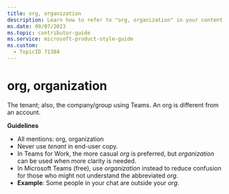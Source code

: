 ```yaml
---
title: org, organization
description: Learn how to refer to "org, organization" in your content.
ms.date: 09/07/2023
ms.topic: contributor-guide
ms.service: microsoft-product-style-guide
ms.custom:
  - TopicID 71384
---
```



# org, organization

The tenant; also, the company/group using Teams. An org is different from an account. 

**Guidelines**

- All mentions: org, organization
- Never use *tenant* in end-user copy. 
- In Teams for Work, the more casual *org* is preferred, but *organization* can be used when more clarity is needed. 
- In Microsoft Teams (free), use *organization* instead to reduce confusion for those who might not understand the abbreviated *org*.
- **Example**: Some people in your chat are outside your *org*.

